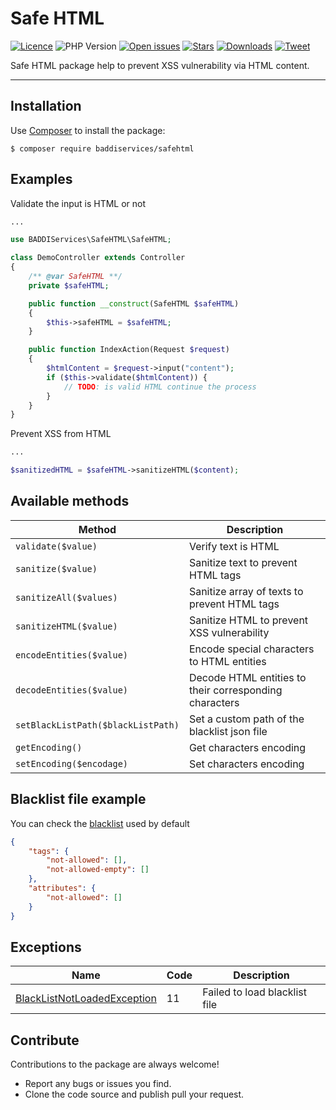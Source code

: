 # Safe HTML

[![Licence](https://img.shields.io/github/license/baddiservices/safe-html?logo=MIT)](./LICENSE)
![PHP Version](https://img.shields.io/packagist/php-v/baddiservices/safehtml)
[![Open issues](https://img.shields.io/github/issues-raw/baddiservices/safe-html)](https://github.com/baddiservices/safe-html/issues?q=is%3Aissue+is%3Aopen)
[![Stars](https://img.shields.io/github/stars/baddiservices/safe-html)](https://github.com/baddiservices/safe-html/stargazers)
[![Downloads](https://img.shields.io/packagist/dm/baddiservices/safehtml)](https://packagist.org/packages/baddiservices/safehtml)
[![Tweet](https://img.shields.io/twitter/url?style=social&url=https%3A%2F%2Fgithub.com%2Fbaddiservices%2Fsafe-html)](https://twitter.com/intent/tweet?text=Wow:&url=https://github.com/baddiservices/safe-html)

Safe HTML package help to prevent XSS vulnerability via HTML content.

---

Installation
------------

Use [Composer](https://getcomposer.org/) to install the package:

```
$ composer require baddiservices/safehtml
```

Examples
--------

Validate the input is HTML or not
```php
...

use BADDIServices\SafeHTML\SafeHTML;

class DemoController extends Controller
{
    /** @var SafeHTML **/
    private $safeHTML;

    public function __construct(SafeHTML $safeHTML)
    {
        $this->safeHTML = $safeHTML;
    }

    public function IndexAction(Request $request)
    {
        $htmlContent = $request->input("content");
        if ($this->validate($htmlContent)) {
            // TODO: is valid HTML continue the process
        }
    }
}
```

Prevent XSS from HTML
```php
...

$sanitizedHTML = $safeHTML->sanitizeHTML($content);
```

Available methods
-----------------

Method                                                   | Description
-------------------------------------------------------- | --------------------------------------------------
`validate($value)`                                       | Verify text is HTML
`sanitize($value)`                                       | Sanitize text to prevent HTML tags
`sanitizeAll($values)`                                   | Sanitize array of texts to prevent HTML tags
`sanitizeHTML($value)`                                   | Sanitize HTML to prevent XSS vulnerability
`encodeEntities($value)`                                 | Encode special characters to HTML entities
`decodeEntities($value)`                                 | Decode HTML entities to their corresponding characters
`setBlackListPath($blackListPath)`                                 | Set a custom path of the blacklist json file
`getEncoding()`                                 | Get characters encoding
`setEncoding($encodage)`                                 | Set characters encoding

Blacklist file example
-----------------------
You can check the [blacklist](./src/blacklist.json) used by default
```json
{
    "tags": {
        "not-allowed": [],
        "not-allowed-empty": []
    },
    "attributes": {
        "not-allowed": []
    }
}
```

Exceptions
-----------------

Name                                                                                     | Code        | Description
---------------------------------------------------------------------------------------- | ----------- | ----------------------------------------
[BlackListNotLoadedException](./src/Exceptions/BlackListNotLoadedException.php)          | 11          | Failed to load blacklist file

Contribute
----------

Contributions to the package are always welcome!

* Report any bugs or issues you find.
* Clone the code source and publish pull your request.